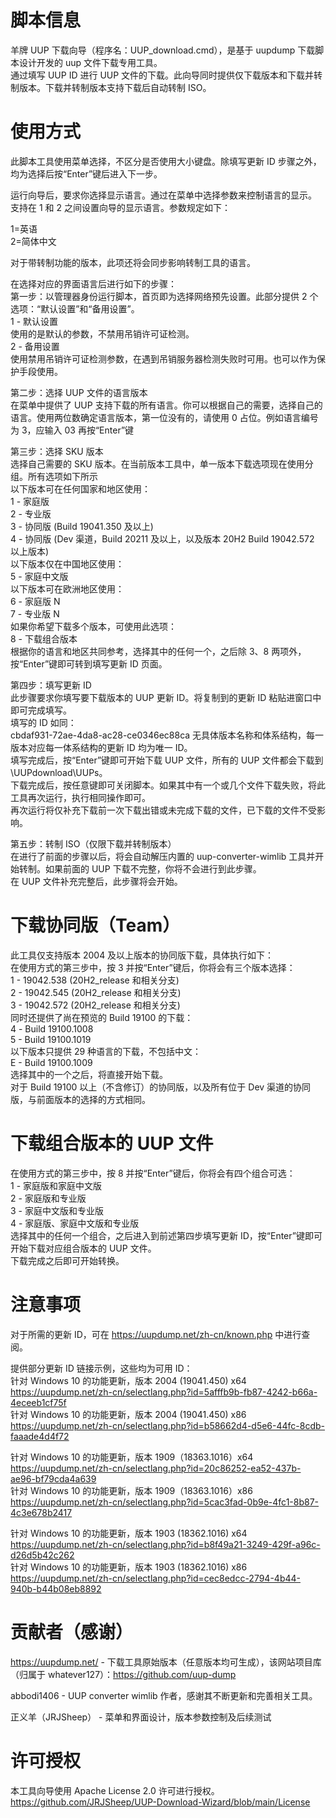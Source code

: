 脚本信息
===============================================================================

羊牌 UUP 下载向导（程序名：UUP_download.cmd），是基于 uupdump 下载脚本设计开发的 uup 文件下载专用工具。<br>
通过填写 UUP ID 进行 UUP 文件的下载。此向导同时提供仅下载版本和下载并转制版本。下载并转制版本支持下载后自动转制 ISO。

使用方式
===============================================================================

此脚本工具使用菜单选择，不区分是否使用大小键盘。除填写更新 ID 步骤之外，均为选择后按“Enter”键后进入下一步。

运行向导后，要求你选择显示语言。通过在菜单中选择参数来控制语言的显示。<br>
支持在 1 和 2 之间设置向导的显示语言。参数规定如下：

1=英语<br>
2=简体中文

对于带转制功能的版本，此项还将会同步影响转制工具的语言。

在选择对应的界面语言后进行如下的步骤：<br>
第一步：以管理器身份运行脚本，首页即为选择网络预先设置。此部分提供 2 个选项：“默认设置”和“备用设置”。<br>
1 - 默认设置<br>
使用的是默认的参数，不禁用吊销许可证检测。<br>
2 - 备用设置<br>
使用禁用吊销许可证检测参数，在遇到吊销服务器检测失败时可用。也可以作为保护手段使用。

第二步：选择 UUP 文件的语言版本<br>
在菜单中提供了 UUP 支持下载的所有语言。你可以根据自己的需要，选择自己的语言。使用两位数确定语言版本，第一位没有的，请使用 0 占位。例如语言编号为 3，应输入 03 再按“Enter”键

第三步：选择 SKU 版本<br>
选择自己需要的 SKU 版本。在当前版本工具中，单一版本下载选项现在使用分组。所有选项如下所示<br>
以下版本可在任何国家和地区使用：<br>
   1 - 家庭版<br>
   2 - 专业版<br>
   3 - 协同版 (Build 19041.350 及以上)<br>
   4 - 协同版 (Dev 渠道，Build 20211 及以上，以及版本 20H2 Build 19042.572 以上版本)<br>
以下版本仅在中国地区使用：<br>
   5 - 家庭中文版<br>
以下版本可在欧洲地区使用：<br>
   6 - 家庭版 N<br>
   7 - 专业版 N<br>
如果你希望下载多个版本，可使用此选项：<br>
   8 - 下载组合版本<br>
根据你的语言和地区共同参考，选择其中的任何一个，之后除 3、8 两项外，按“Enter”键即可转到填写更新 ID 页面。

第四步：填写更新 ID<br>
此步骤要求你填写要下载版本的 UUP 更新 ID。将复制到的更新 ID 粘贴进窗口中即可完成填写。<br>
填写的 ID 如同：<br>
                 cbdaf931-72ae-4da8-ac28-ce0346ec88ca
无具体版本名称和体系结构，每一版本对应每一体系结构的更新 ID 均为唯一 ID。<br>
填写完成后，按“Enter”键即可开始下载 UUP 文件，所有的 UUP 文件都会下载到 \UUPdownload\UUPs。<br>
下载完成后，按任意键即可关闭脚本。如果其中有一个或几个文件下载失败，将此工具再次运行，执行相同操作即可。<br>
再次运行将仅补充下载前一次下载出错或未完成下载的文件，已下载的文件不受影响。

第五步：转制 ISO（仅限下载并转制版本）<br>
在进行了前面的步骤以后，将会自动解压内置的 uup-converter-wimlib 工具并开始转制。如果前面的 UUP 下载不完整，你将不会进行到此步骤。<br>
在 UUP 文件补充完整后，此步骤将会开始。

下载协同版（Team）
===============================================================================

此工具仅支持版本 2004 及以上版本的协同版下载，具体执行如下：<br>
在使用方式的第三步中，按 3 并按“Enter”键后，你将会有三个版本选择：<br>
1 - 19042.538 (20H2_release 和相关分支)<br>
2 - 19042.545 (20H2_release 和相关分支)<br>
3 - 19042.572 (20H2_release 和相关分支)<br>
同时还提供了尚在预览的 Build 19100 的下载：<br>
4 - Build 19100.1008<br>
5 - Build 19100.1019<br>
以下版本只提供 29 种语言的下载，不包括中文：<br>
E - Build 19100.1009<br>
选择其中的一个之后，将直接开始下载。<br>
对于 Build 19100 以上（不含修订）的协同版，以及所有位于 Dev 渠道的协同版，与前面版本的选择的方式相同。

下载组合版本的 UUP 文件
===============================================================================

在使用方式的第三步中，按 8 并按“Enter”键后，你将会有四个组合可选：<br>
1 - 家庭版和家庭中文版<br>
2 - 家庭版和专业版<br>
3 - 家庭中文版和专业版<br>
4 - 家庭版、家庭中文版和专业版<br>
选择其中的任何一个组合，之后进入到前述第四步填写更新 ID，按“Enter”键即可开始下载对应组合版本的 UUP 文件。<br>
下载完成之后即可开始转换。

注意事项
===============================================================================

对于所需的更新 ID，可在 https://uupdump.net/zh-cn/known.php 中进行查阅。

提供部分更新 ID 链接示例，这些均为可用 ID：<br>
针对 Windows 10 的功能更新，版本 2004 (19041.450) x64 https://uupdump.net/zh-cn/selectlang.php?id=5afffb9b-fb87-4242-b66a-4eceeb1cf75f<br>
针对 Windows 10 的功能更新，版本 2004 (19041.450) x86 https://uupdump.net/zh-cn/selectlang.php?id=b58662d4-d5e6-44fc-8cdb-faaade4d4f72

针对 Windows 10 的功能更新，版本 1909（18363.1016）x64 https://uupdump.net/zh-cn/selectlang.php?id=20c86252-ea52-437b-ae96-bf79cda4a639<br>
针对 Windows 10 的功能更新，版本 1909（18363.1016）x86 https://uupdump.net/zh-cn/selectlang.php?id=5cac3fad-0b9e-4fc1-8b87-4c3e678b2417

针对 Windows 10 的功能更新，版本 1903 (18362.1016) x64 https://uupdump.net/zh-cn/selectlang.php?id=b8f49a21-3249-429f-a96c-d26d5b42c262<br>
针对 Windows 10 的功能更新，版本 1903 (18362.1016) x86 https://uupdump.net/zh-cn/selectlang.php?id=cec8edcc-2794-4b44-940b-b44b08eb8892

贡献者（感谢）
===============================================================================

https://uupdump.net/ - 下载工具原始版本（任意版本均可生成），该网站项目库（归属于 whatever127）：https://github.com/uup-dump

abbodi1406 - UUP converter wimlib 作者，感谢其不断更新和完善相关工具。

正义羊（JRJSheep） - 菜单和界面设计，版本参数控制及后续测试

许可授权
===============================================================================
本工具向导使用 Apache License 2.0 许可进行授权。
https://github.com/JRJSheep/UUP-Download-Wizard/blob/main/License
